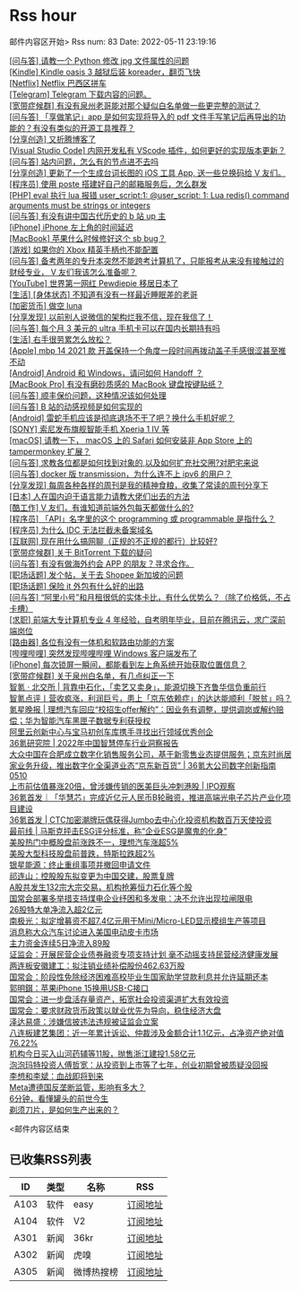 # Rss hour

邮件内容区开始>
Rss num: 83  Date: 2022-05-11 23:19:16 <br/>

<a href='https://www.v2ex.com/t/852292#reply1'>[问与答] 请教一个 Python 修改 jpg 文件属性的问题</a><br/>
<a href='https://www.v2ex.com/t/852291#reply1'>[Kindle] Kindle oasis 3 越狱后装 koreader，翻页飞快</a><br/>
<a href='https://www.v2ex.com/t/852290#reply0'>[Netflix] Netflix 巴西区拼车</a><br/>
<a href='https://www.v2ex.com/t/852289#reply0'>[Telegram] Telegram 下载内容的问题。</a><br/>
<a href='https://www.v2ex.com/t/852288#reply6'>[宽带症候群] 有没有泉州老哥能对那个疑似白名单做一些更完整的测试？</a><br/>
<a href='https://www.v2ex.com/t/852286#reply0'>[问与答] 「享做笔记」app 是如何实现将导入的 pdf 文件手写笔记后再导出的功能的？有没有类似的开源工具推荐？</a><br/>
<a href='https://www.v2ex.com/t/852285#reply1'>[分享创造] 又折腾博客了</a><br/>
<a href='https://www.v2ex.com/t/852284#reply1'>[Visual Studio Code] 内网开发私有 VScode 插件，如何更好的实现版本更新？</a><br/>
<a href='https://www.v2ex.com/t/852282#reply4'>[问与答] 站内问题，怎么有的节点进不去吗</a><br/>
<a href='https://www.v2ex.com/t/852281#reply3'>[分享创造] 更新了一个生成台词长图的 iOS 工具 App, 送一些兑换码给 V 友们。</a><br/>
<a href='https://www.v2ex.com/t/852280#reply3'>[程序员] 使用 poste 搭建好自己的邮箱服务后，怎么群发</a><br/>
<a href='https://www.v2ex.com/t/852279#reply0'>[PHP] eval 执行 lua 报错 user_script:1: @user_script: 1: Lua redis() command arguments must be strings or integers</a><br/>
<a href='https://www.v2ex.com/t/852278#reply7'>[问与答] 有没有讲中国古代历史的 b 站 up 主</a><br/>
<a href='https://www.v2ex.com/t/852276#reply3'>[iPhone] iPhone 左上角的时间延迟</a><br/>
<a href='https://www.v2ex.com/t/852275#reply1'>[MacBook] 苹果什么时候修好这个 sb bug？</a><br/>
<a href='https://www.v2ex.com/t/852274#reply0'>[游戏] 如果你的 Xbox 精英手柄也不能配置</a><br/>
<a href='https://www.v2ex.com/t/852273#reply1'>[问与答] 备考两年的专升本突然不能跨考计算机了，只能报考从来没有接触过的财经专业， V 友们我该怎么准备呢？</a><br/>
<a href='https://www.v2ex.com/t/852272#reply7'>[YouTube] 世界第一网红 Pewdiepie 移居日本了</a><br/>
<a href='https://www.v2ex.com/t/852271#reply6'>[生活] [身体状态] 不知道有没有一样最近睡眠差的老哥</a><br/>
<a href='https://www.v2ex.com/t/852270#reply14'>[加密货币] 做空 luna</a><br/>
<a href='https://www.v2ex.com/t/852268#reply18'>[分享发现] 以前别人说微信的架构烂我不信，现在我信了！</a><br/>
<a href='https://www.v2ex.com/t/852267#reply1'>[问与答] 每个月 3 美元的 ultra 手机卡可以在国内长期持有吗</a><br/>
<a href='https://www.v2ex.com/t/852266#reply8'>[生活] 右手很劳累怎么放松？</a><br/>
<a href='https://www.v2ex.com/t/852262#reply0'>[Apple] mbp 14 2021 款 开盖保持一个角度一段时间再拨动盖子手感很涩甚至推不动</a><br/>
<a href='https://www.v2ex.com/t/852261#reply8'>[Android] Android 和 Windows，请问如何 Handoff ？</a><br/>
<a href='https://www.v2ex.com/t/852260#reply6'>[MacBook Pro] 有没有磨砂质感的 MacBook 键盘按键贴纸？</a><br/>
<a href='https://www.v2ex.com/t/852258#reply7'>[问与答] 顺丰保价问题，这种情况该如何处理</a><br/>
<a href='https://www.v2ex.com/t/852257#reply1'>[问与答] B 站的动感视频是如何实现的</a><br/>
<a href='https://www.v2ex.com/t/852256#reply10'>[Android] 雷蛇手机应该是彻底退场不干了吧？换什么手机好呢？</a><br/>
<a href='https://www.v2ex.com/t/852253#reply13'>[SONY] 索尼发布旗舰智能手机 Xperia 1 IV 等</a><br/>
<a href='https://www.v2ex.com/t/852252#reply3'>[macOS] 请教一下， macOS 上的 Safari 如何安装非 App Store 上的 tampermonkey 扩展？</a><br/>
<a href='https://www.v2ex.com/t/852251#reply17'>[问与答] 求教各位都是如何找到对象的,以及如何扩充社交圈?对肥宅来说</a><br/>
<a href='https://www.v2ex.com/t/852250#reply0'>[问与答] docker 版 transmission，为什么连不上 ipv6 的用户？</a><br/>
<a href='https://www.v2ex.com/t/852249#reply7'>[分享发现] 每周各种各样的周刊是我的精神食粮，收集了常读的周刊分享下</a><br/>
<a href='https://www.v2ex.com/t/852248#reply3'>[日本] 人在国内迫于语言能力请教大佬们出去的方法</a><br/>
<a href='https://www.v2ex.com/t/852247#reply1'>[酷工作] V 友们，有谁知道前端外包每天都做什么的?</a><br/>
<a href='https://www.v2ex.com/t/852245#reply10'>[程序员] 「API」名字里的这个 programming 或 programmable 是指什么？</a><br/>
<a href='https://www.v2ex.com/t/852244#reply19'>[程序员] 为什么 IDC 无法拦截未备案域名</a><br/>
<a href='https://www.v2ex.com/t/852243#reply7'>[互联网] 现在用什么搞网聊（正规的不正规的都行）比较好?</a><br/>
<a href='https://www.v2ex.com/t/852242#reply3'>[宽带症候群] 关于 BitTorrent 下载的疑问</a><br/>
<a href='https://www.v2ex.com/t/852241#reply0'>[问与答] 有没有做海外约会 APP 的朋友？寻求合作。</a><br/>
<a href='https://www.v2ex.com/t/852240#reply26'>[职场话题] 发个帖，关于去 Shopee 新加坡的问题</a><br/>
<a href='https://www.v2ex.com/t/852239#reply6'>[职场话题] 保险 it 外包有什么好的出路</a><br/>
<a href='https://www.v2ex.com/t/852235#reply11'>[问与答] “阿里小号”和月租很低的实体卡比，有什么优势么？（除了价格低，不占卡槽）</a><br/>
<a href='https://www.v2ex.com/t/852234#reply4'>[求职] 前端大专计算机专业 4 年经验，自考明年毕业，目前在腾讯云，求广深前端岗位</a><br/>
<a href='https://www.v2ex.com/t/852232#reply0'>[路由器] 各位有没有一体机和软路由功能的方案</a><br/>
<a href='https://www.v2ex.com/t/852231#reply22'>[哔哩哔哩] 突然发现哔哩哔哩 Windows 客户端发布了</a><br/>
<a href='https://www.v2ex.com/t/852230#reply12'>[iPhone] 每次锁屏一瞬间，都能看到左上角系统开始获取位置信息？</a><br/>
<a href='https://www.v2ex.com/t/852229#reply9'>[宽带症候群] 关于泉州白名单，有几点纠正一下</a><br/>
<a href='https://36kr.com/p/1736471872912644'>智氪 · 北交所 | 背靠中石化，「卖艺又卖身」，能源切换下齐鲁华信负重前行</a><br/>
<a href='https://36kr.com/p/1736465028513028'>智氪点评丨营收疯涨，利润巨亏，患上「京东依赖症」的达达能顺利「脱贫」吗？</a><br/>
<a href='https://36kr.com/p/1736552397175808'>氪星晚报 | 理想汽车回应“校招生offer解约”：因业务有调整，提供调岗或解约赔偿；华为智能汽车黑匣子数据专利获授权</a><br/>
<a href='https://36kr.com/p/1736551635516416'>阿里云创新中心与宝马初创车库携手寻找出行领域优秀创企</a><br/>
<a href='https://36kr.com/p/1736265923509509'>36氪研究院 | 2022年中国智慧停车行业洞察报告</a><br/>
<a href='https://36kr.com/p/1735383468604421'>大众中国在合肥成立数字化销售服务公司，基于新零售业态提供服务；京东时尚居家业务升级，推出数字化全渠道业态“京东新百货” | 36氪大公司数字创新指南0510</a><br/>
<a href='https://36kr.com/p/1733636567235592'>上市前估值暴涨20倍，曾涉嫌传销的医美巨头冲刺港股 | IPO观察</a><br/>
<a href='https://36kr.com/p/1735094832332032'>36氪首发｜「华慧芯」完成近亿元人民币B轮融资，推进高端光电子芯片产业化项目建设</a><br/>
<a href='https://36kr.com/p/1735154798967808'>36氪首发 | CTC加密潮牌玩偶获得Jumbo去中心化投资机构数百万天使投资</a><br/>
<a href='https://36kr.com/p/1733506365734148'>最前线 | 马斯克抨击ESG评分标准，称“企业ESG是魔鬼的化身”</a><br/>
<a href='https://36kr.com/newsflashes/1736737112652803'>美股热门中概股盘前涨跌不一，理想汽车涨超5%</a><br/>
<a href='https://36kr.com/newsflashes/1736733040688137'>美股大型科技股盘前普跌，特斯拉跌超2%</a><br/>
<a href='https://36kr.com/newsflashes/1736726998187269'>银星能源：终止重组事项并撤回申请文件</a><br/>
<a href='https://36kr.com/newsflashes/1736719160687874'>祁连山：控股股东拟变更为中国交建，股票复牌</a><br/>
<a href='https://36kr.com/newsflashes/1736714317020167'>A股共发生132宗大宗交易，机构抢筹恒力石化等个股</a><br/>
<a href='https://36kr.com/newsflashes/1736709242354697'>国常会部署多举措支持煤电企业纾困和多发电：决不允许出现拉闸限电</a><br/>
<a href='https://36kr.com/newsflashes/1736701747412230'>26股特大单净流入超2亿元</a><br/>
<a href='https://36kr.com/newsflashes/1736693900557576'>南极光：拟定增募资不超7.4亿元用于Mini/Micro-LED显示模组生产等项目</a><br/>
<a href='https://36kr.com/newsflashes/1736682140695810'>消息称大众汽车讨论进入美国电动皮卡市场</a><br/>
<a href='https://36kr.com/newsflashes/1736674696903940'>主力资金连续5日净流入89股</a><br/>
<a href='https://36kr.com/newsflashes/1736667958279427'>证监会：开展民营企业债券融资专项支持计划 毫不动摇支持民营经济健康发展</a><br/>
<a href='https://36kr.com/newsflashes/1736658431212804'>两连板安徽建工：拟注销业绩补偿股份462.63万股</a><br/>
<a href='https://36kr.com/newsflashes/1736649520512264'>国常会：阶段性免除经济困难高校毕业生国家助学贷款利息并允许延期还本</a><br/>
<a href='https://36kr.com/newsflashes/1736648366226694'>郭明錤：苹果iPhone 15换用USB-C接口</a><br/>
<a href='https://36kr.com/newsflashes/1736646610418947'>国常会：进一步盘活存量资产，拓宽社会投资渠道扩大有效投资</a><br/>
<a href='https://36kr.com/newsflashes/1736644881169409'>国常会：要求财政货币政策以就业优先为导向，稳住经济大盘</a><br/>
<a href='https://36kr.com/newsflashes/1736643886120201'>泽达易盛：涉嫌信披违法违规被证监会立案</a><br/>
<a href='https://36kr.com/newsflashes/1736642060680198'>八连板建艺集团：近一年累计诉讼、仲裁涉及金额合计1.1亿元，占净资产绝对值76.22%</a><br/>
<a href='https://36kr.com/newsflashes/1736638304435209'>机构今日买入山河药辅等11股，抛售浙江建投1.58亿元</a><br/>
<a href='http://www.huxiu.com/article/552336.html?f=wangzhan'>泡泡玛特投资人傅哲宽：从投资到上市等了七年，创业初期曾被质疑没回报</a><br/>
<a href='http://www.huxiu.com/article/551674.html?f=wangzhan'>李想和李斌：血战即将到来</a><br/>
<a href='http://www.huxiu.com/article/552173.html?f=wangzhan'>Meta遭德国反垄断监管，影响有多大？</a><br/>
<a href='http://www.huxiu.com/article/551865.html?f=wangzhan'>6分钟，看懂罐头的前世今生</a><br/>
<a href='http://www.huxiu.com/article/551357.html?f=wangzhan'>剃须刀片，是如何生产出来的？</a><br/>


<邮件内容区结束

## 已收集RSS列表

| ID | 类型 | 名称  | RSS  |
| -- | -- | -- | -- | 
| A103  | 软件 | easy | [订阅地址](http://rsshub.v2fy.com:1200/weibo/user/1088413295) |
| A104  | 软件 | V2  | [订阅地址](http://www.v2ex.com/index.xml) |
| A301  | 新闻 | 36kr | [订阅地址](https://www.36kr.com/feed) |
| A302  | 新闻 | 虎嗅 | [订阅地址](https://www.huxiu.com/rss/0.xml) |
| A305  | 新闻 | 微博热搜榜 | [订阅地址](https://rsshub.app/weibo/search/hot) |

